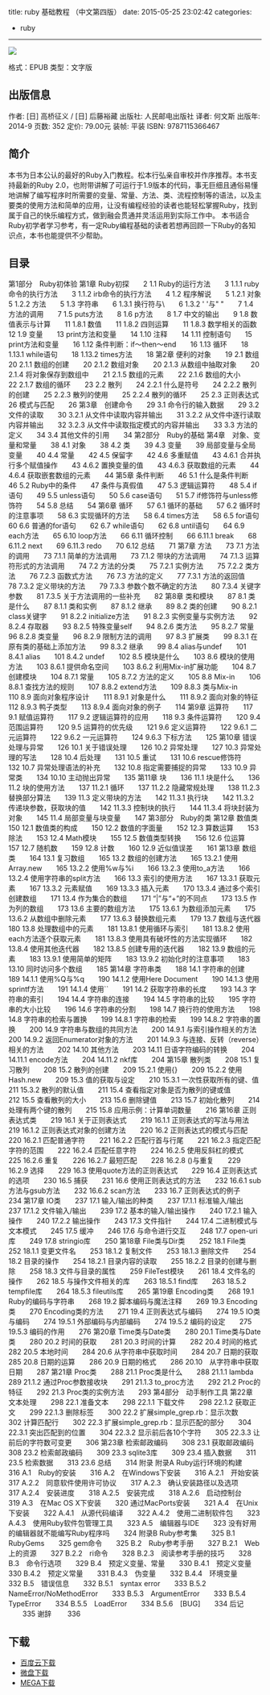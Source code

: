 title: ruby 基础教程 （中文第四版）
date: 2015-05-25 23:02:42
categories:
  - ruby
---

![](http://img4.douban.com/lpic/s27403949.jpg)

格式：EPUB
类型：文字版

<!--more-->

## 出版信息 ##

作者: [日] 高桥征义 / [日] 后藤裕藏 
出版社: 人民邮电出版社
译者: 何文斯 
出版年: 2014-9
页数: 352
定价: 79.00元
装帧: 平装
ISBN: 9787115366467

## 简介 ##

本书为日本公认的最好的Ruby入门教程。松本行弘亲自审校并作序推荐。本书支持最新的Ruby 2.0，也附带讲解了可运行于1.9版本的代码，事无巨细且通俗易懂地讲解了编写程序时所需要的变量、常量、方法、类、流程控制等的语法，以及主要类的使用方法和简单的应用，让没有编程经验的读者也能轻松掌握Ruby，找到属于自己的快乐编程方式，做到融会贯通并灵活运用到实际工作中。
本书适合Ruby初学者学习参考，有一定Ruby编程基础的读者若想再回顾一下Ruby的各知识点，本书也能提供不少帮助。

## 目录 ##

第1部分　Ruby初体验
第1章 Ruby初探　　2
1.1 Ruby的运行方法　　3
1.1.1 ruby命令的执行方法　　3
1.1.2 irb命令的执行方法　　4
1.2 程序解说　　5
1.2.1 对象　　5
1.2.2 方法　　5
1.3 字符串　　6
1.3.1 换行符与\　　6
1.3.2 ' '与" "　　7
1.4 方法的调用　　7
1.5 puts方法　　8
1.6 p方法　　8
1.7 中文的输出　　9
1.8 数值表示与计算　　11
1.8.1 数值　　11
1.8.2 四则运算　　11
1.8.3 数学相关的函数　　12
1.9 变量　　13
print方法和变量　　14
1.10 注释　　14
1.11 控制语句　　15
print方法和变量　　16
1.12 条件判断：if～then～end　　16
1.13 循环　　18
1.13.1 while语句　　18
1.13.2 times方法　　18
第2章 便利的对象　　19
2.1 数组　　20
2.1.1 数组的创建　　20
2.1.2 数组对象　　20
2.1.3 从数组中抽取对象　　20
2.1.4 将对象保存到数组中　　21
2.1.5 数组的元素　　22
2.1.6 数组的大小　　22
2.1.7 数组的循环　　23
2.2 散列　　24
2.2.1 什么是符号　　24
2.2.2 散列的创建　　25
2.2.3 散列的使用　　25
2.2.4 散列的循环　　25
2.3 正则表达式　　26
模式与匹配　　26
第3章　创建命令　　29
3.1 命令行的输入数据　　29
3.2 文件的读取　　30
3.2.1 从文件中读取内容并输出　　31
3.2.2 从文件中逐行读取内容并输出　　32
3.2.3 从文件中读取指定模式的内容并输出　　33
3.3 方法的定义　　34
3.4 其他文件的引用　　34
第2部分　Ruby的基础
第4章　对象、变量和常量　　38
4.1 对象　　38
4.2 类　　39
4.3 变量　　39
局部变量与全局变量　　40
4.4 常量　　42
4.5 保留字　　42
4.6 多重赋值　　43
4.6.1 合并执行多个赋值操作　　43
4.6.2 置换变量的值　　43
4.6.3 获取数组的元素　　44
4.6.4 获取嵌套数组的元素　　44
第5章 条件判断　　46
5.1 什么是条件判断　　46
5.2 Ruby中的条件　　47
条件与真假值　　47
5.3 逻辑运算符　　48
5.4 if语句　　49
5.5 unless语句　　50
5.6 case语句　　51
5.7 if修饰符与unless修饰符　　54
5.8 总结　　54
第6章 循环　　57
6.1 循环的基础　　57
6.2 循环时的注意事项　　58
6.3 实现循环的方法　　58
6.4 times方法　　58
6.5 for语句　　60
6.6 普通的for语句　　62
6.7 while语句　　62
6.8 until语句　　64
6.9 each方法　　65
6.10 loop方法　　66
6.11 循环控制　　66
6.11.1 break　　68
6.11.2 next　　69
6.11.3 redo　　70
6.12 总结　　71
第7章 方法　　73
7.1 方法的调用　　73
7.1.1 简单的方法调用　　73
7.1.2 带块的方法调用　　74
7.1.3 运算符形式的方法调用　　74
7.2 方法的分类　　75
7.2.1 实例方法　　75
7.2.2 类方法　　76
7.2.3 函数式方法　　76
7.3 方法的定义　　77
7.3.1 方法的返回值　　78
7.3.2 定义带块的方法　　79
7.3.3 参数个数不确定的方法　　80
7.3.4 关键字参数　　81
7.3.5 关于方法调用的一些补充　　82
第8章 类和模块　　87
8.1 类是什么　　87
8.1.1 类和实例　　87
8.1.2 继承　　89
8.2 类的创建　　90
8.2.1 class关键字　　91
8.2.2 initialize方法　　91
8.2.3 实例变量与实例方法　　92
8.2.4 存取器　　93
8.2.5 特殊变量self　　94
8.2.6 类方法　　95
8.2.7 常量　　96
8.2.8 类变量　　96
8.2.9 限制方法的调用　　97
8.3 扩展类　　99
8.3.1 在原有类的基础上添加方法　　99
8.3.2 继承　　99
8.4 alias与undef　　101
8.4.1 alias　　101
8.4.2 undef　　102
8.5 模块是什么　　103
8.6 模块的使用方法　　103
8.6.1 提供命名空间　　103
8.6.2 利用Mix-in扩展功能　　104
8.7 创建模块　　104
8.7.1 常量　　105
8.7.2 方法的定义　　105
8.8 Mix-in　　106
8.8.1 查找方法的规则　　107
8.8.2 extend方法　　109
8.8.3 类与Mix-in　　110
8.9 面向对象程序设计　　111
8.9.1 对象是什么　　111
8.9.2 面向对象的特征　　112
8.9.3 鸭子类型　　113
8.9.4 面向对象的例子　　114
第9章 运算符　　117
9.1 赋值运算符　　117
9.2 逻辑运算符的应用　　118
9.3 条件运算符　　120
9.4 范围运算符　　120
9.5 运算符的优先级　　121
9.6 定义运算符　　122
9.6.1 二元运算符　　122
9.6.2 一元运算符　　124
9.6.3 下标方法　　125
第10章 错误处理与异常　　126
10.1 关于错误处理　　126
10.2 异常处理　　127
10.3 异常处理的写法　　128
10.4 后处理　　131
10.5 重试　　131
10.6 rescue修饰符　　132
10.7 异常处理语法的补充　　132
10.8 指定需要捕捉的异常　　133
10.9 异常类　　134
10.10 主动抛出异常　　135
第11章 块　　136
11.1 块是什么　　136
11.2 块的使用方法　　137
11.2.1 循环　　137
11.2.2 隐藏常规处理　　138
11.2.3 替换部分算法　　139
11.3 定义带块的方法　　142
11.3.1 执行块　　142
11.3.2 传递块参数，获取块的值　　142
11.3.3 控制块的执行　　144
11.3.4 将块封装为对象　　145
11.4 局部变量与块变量　　147
第3部分　Ruby的类
第12章 数值类　　150
12.1 数值类的构成　　150
12.2 数值的字面量　　152
12.3 算数运算　　153
除法　　153
12.4 Math模块　　155
12.5 数值类型转换　　156
12.6 位运算　　157
12.7 随机数　　159
12.8 计数　　160
12.9 近似值误差　　161
第13章 数组类　　164
13.1 复习数组　　165
13.2 数组的创建方法　　165
13.2.1 使用Array.new　　165
13.2.2 使用%w与%i　　166
13.2.3 使用to_a方法　　166
13.2.4 使用字符串的split方法　　166
13.3 索引的使用方法　　167
13.3.1 获取元素　　167
13.3.2 元素赋值　　169
13.3.3 插入元素　　170
13.3.4 通过多个索引创建数组　　171
13.4 作为集合的数组　　171
“|”与“+”的不同点　　173
13.5 作为列的数组　　173
13.6 主要的数组方法　　175
13.6.1 为数组添加元素　　175
13.6.2 从数组中删除元素　　177
13.6.3 替换数组元素　　179
13.7 数组与迭代器　　180
13.8 处理数组中的元素　　181
13.8.1 使用循环与索引　　181
13.8.2 使用each方法逐个获取元素　　181
13.8.3 使用具有破坏性的方法实现循环　　182
13.8.4 使用其他迭代器　　182
13.8.5 创建专用的迭代器　　182
13.9 数组的元素　　183
13.9.1 使用简单的矩阵　　183
13.9.2 初始化时的注意事项　　183
13.10 同时访问多个数组　　185
第14章 字符串类　　188
14.1 字符串的创建　　189
14.1.1 使用%Q与%q　　190
14.1.2 使用Here Document　　190
14.1.3 使用sprintf方法　　191
14.1.4 使用``　　191
14.2 获取字符串的长度　　193
14.3 字符串的索引　　194
14.4 字符串的连接　　194
14.5 字符串的比较　　195
字符串的大小比较　　196
14.6 字符串的分割　　198
14.7 换行符的使用方法　　198
14.8 字符串的检索与置换　　199
14.8.1 字符串的检索　　199
14.8.2 字符串的置换　　200
14.9 字符串与数组的共同方法　　200
14.9.1 与索引操作相关的方法　　200
14.9.2 返回Enumerator对象的方法　　201
14.9.3 与连接、反转（reverse）相关的方法　　202
14.10 其他方法　　203
14.11 日语字符编码的转换　　204
14.11.1 encode方法　　204
14.11.2 nkf库　　204
第15章 散列类　　208
15.1 复习散列　　208
15.2 散列的创建　　209
15.2.1 使用{}　　209
15.2.2 使用Hash.new　　209
15.3 值的获取与设定　　210
15.3.1 一次性获取所有的键、值　　211
15.3.2 散列的默认值　　211
15.4 查看指定对象是否为散列的键或值　　　　212
15.5 查看散列的大小　　213
15.6 删除键值　　213
15.7 初始化散列　　214
处理有两个键的散列　　215
15.8 应用示例：计算单词数量　　216
第16章 正则表达式类　　219
16.1 关于正则表达式　　219
16.1.1 正则表达式的写法与用法　　219
16.1.2 正则表达式对象的创建方法　　220
16.2 正则表达式的模式与匹配　　220
16.2.1 匹配普通字符　　221
16.2.2 匹配行首与行尾　　221
16.2.3 指定匹配字符的范围　　222
16.2.4 匹配任意字符　　224
16.2.5 使用反斜杠的模式　　225
16.2.6 重复　　226
16.2.7 最短匹配　　228
16.2.8 ()与重复　　229
16.2.9 选择　　229
16.3 使用quote方法的正则表达式　　229
16.4 正则表达式的选项　　230
16.5 捕获　　231
16.6 使用正则表达式的方法　　232
16.6.1 sub方法与gsub方法　　232
16.6.2 scan方法　　233
16.7 正则表达式的例子　　234
第17章 IO类　　237
17.1 输入/输出的种类　　237
17.1.1 标准输入/输出　　237
17.1.2 文件输入/输出　　239
17.2 基本的输入/输出操作　　240
17.2.1 输入操作　　240
17.2.2 输出操作　　243
17.3 文件指针　　244
17.4 二进制模式与文本模式　　245
17.5 缓冲　　246
17.6 与命令进行交互　　248
17.7 open-uri库　　249
17.8 stringio库　　250
第18章 File类与Dir类　　252
18.1 File类　　252
18.1.1 变更文件名　　253
18.1.2 复制文件　　253
18.1.3 删除文件　　254
18.2 目录的操作　　254
18.2.1 目录内容的读取　　255
18.2.2 目录的创建与删除　　258
18.3 文件与目录的属性　　259
FileTest模块　　261
18.4 文件名的操作　　262
18.5 与操作文件相关的库　　263
18.5.1 find库　　263
18.5.2 tempfile库　　264
18.5.3 fileutils库　　265
第19章 Encoding类　　268
19.1 Ruby的编码与字符串　　268
19.2 脚本编码与魔法注释　　269
19.3 Encoding类　　270
Encoding类的方法　　271
19.4 正则表达式与编码　　274
19.5 IO类与编码　　274
19.5.1 外部编码与内部编码　　274
19.5.2 编码的设定　　275
19.5.3 编码的作用　　276
第20章 Time类与Date类　　280
20.1 Time类与Date类　　280
20.2 时间的获取　　281
20.3 时间的计算　　282
20.4 时间的格式　　282
20.5 本地时间　　284
20.6 从字符串中获取时间　　284
20.7 日期的获取　　285
20.8 日期的运算　　286
20.9 日期的格式　　286
20.10　从字符串中获取日期　　287
第21章 Proc类　　288
21.1 Proc类是什么　　288
21.1.1 lambda　　289
21.1.2 通过Proc参数接收块　　291
21.1.3 to_proc方法　　292
21.2 Proc的特征　　292
21.3 Proc类的实例方法　　293
第4部分　动手制作工具
第22章 文本处理　　298
22.1 准备文本　　298
22.1.1 下载文件　　298
22.1.2 获取正文　　299
22.1.3 删除标签　　300
22.2 扩展simple_grep.rb：显示次数　　302
计算匹配行　　302
22.3 扩展simple_grep.rb：显示匹配的部分　　304
22.3.1 突出匹配到的位置　　304
22.3.2 显示前后各10个字符　　305
22.3.3 让前后的字符数可变更　　306
第23章 检索邮政编码　　308
23.1 获取邮政编码　　308
23.2 检索邮政编码　　309
23.3 sqlite3库　　309
23.4 插入数据　　311
23.5 检索数据　　313
23.6 总结　　314
附录
附录A Ruby运行环境的构建　　316
A.1　Ruby的安装　　316
A.2　在Windows下安装　　316
A.2.1　开始安装　　317
A.2.2　同意软件使用许可协议　　317
A.2.3　确认安装路径以及选项　　317
A.2.4　安装进度　　318
A.2.5　安装完成　　318
A.2.6　启动控制台　　319
A.3　在Mac OS X下安装　　320
通过MacPorts安装　　321
A.4　在Unix下安装　　322
A.4.1　从源代码编译　　322
A.4.2　使用二进制软件包　　323
A.4.3　使用Ruby软件包管理工具　　323
A.5　编辑器与IDE　　323
没有好用的编辑器就不能编写Ruby程序吗　　324
附录B Ruby参考集　　325
B.1　RubyGems　　325
gem命令　　325
B.2　Ruby参考手册　　327
B.2.1　Web上的资源　　327
B.2.2　ri命令　　328
B.2.3　阅读参考手册的技巧　　328
B.3　命令行选项　　329
B.4　预定义变量、常量　　330
B.4.1　预定义变量　　330
B.4.2　预定义常量　　331
B.4.3　伪变量　　332
B.4.4　环境变量　　332
B.5　错误信息　　332
B.5.1　syntax error　　333
B.5.2　NameError/NoMethodError　　333
B.5.3　ArgumentError　　333
B.5.4　TypeError　　334
B.5.5　LoadError　　334
B.5.6　[BUG]　　334
后记 　　335
谢辞 　　336

## 下载 ##

+ [百度云下载](http://pan.baidu.com/s/1ntxc8Et)
+ [微盘下载](http://vdisk.weibo.com/s/aADaW4YRFwI4f)
+ [MEGA下载](https://mega.co.nz/#!2F8S2QxL!NZJM3A5yrt2dAsFUv_9yHPGfIwL0NVZBpJiCRQeqko8)
